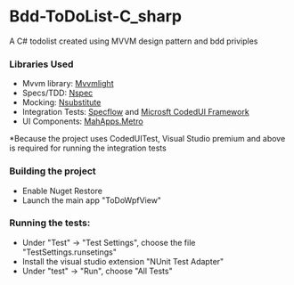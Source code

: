 Bdd-ToDoList-C_sharp
====================

A C# todolist created using MVVM design pattern and bdd priviples 

### Libraries Used
- Mvvm library: [Mvvmlight](http://www.galasoft.ch/mvvm/)
- Specs/TDD: [Nspec](http://nspec.org/)
- Mocking: [Nsubstitute](http://nsubstitute.github.io/)
- Integration Tests: [Specflow](http://www.specflow.org/) and [Microsft CodedUI Framework](http://msdn.microsoft.com/en-us/library/dd286726.aspx)
- UI Components: [MahApps.Metro](http://mahapps.com/MahApps.Metro/)

*Because the project uses CodedUITest, Visual Studio premium and above is required for running the integration tests

### Building the project
- Enable Nuget Restore
- Launch the main app "ToDoWpfView"


### Running the tests:
- Under "Test" -> "Test Settings", choose the file "TestSettings.runsetings"
- Install the visual studio extension "NUnit Test Adapter"
- Under "test" -> "Run", choose "All Tests"




